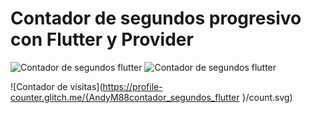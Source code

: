 # Contador de segundos progresivo con Flutter y Provider
![Contador de segundos flutter](https://i.postimg.cc/3rtXV6Ss/contadorsegundos.jpg)
![Contador de segundos flutter](https://i.postimg.cc/vZV51mYy/contadorsegundos2.jpg)

![Contador de visitas](https://profile-counter.glitch.me/{AndyM88contador_segundos_flutter
}/count.svg)
